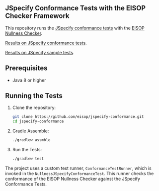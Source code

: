 ## JSpecify Conformance Tests with the EISOP Checker Framework

This repository runs the [JSpecify conformance tests](https://github.com/jspecify/jspecify/tree/main/conformance-tests)
with the [EISOP Nullness Checker](https://eisop.github.io/cf/manual/#nullness-checker).

[Results on JSpecify conformance tests](src/test/resources/jspecify-conformance-test-report.txt).

[Results on JSpecify sample tests](src/test/resources/jspecify-conformance-test-on-samples-report.txt).

## Prerequisites

- Java 8 or higher

## Running the Tests

1. Clone the repository:
   ```bash
   git clone https://github.com/eisop/jspecify-conformance.git
   cd jspecify-conformance
   ```

2. Gradle Assemble:
   ```bash
   ./gradlew assmble
   ```

3. Run the Tests:
   ```bash
   ./gradlew test
   ```

The project uses a custom test runner, `ConformanceTestRunner`, which is invoked in the `NullnessJSpecifyConformanceTest`.
This runner checks the conformance of the EISOP Nullness Checker against the JSpecify Conformance Tests.

